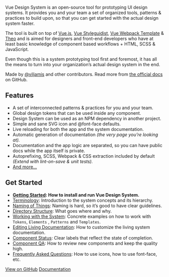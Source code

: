 Vue Design System is an open-source tool for prototyping UI design systems. It
provides you and your team a set of organized tools, patterns & practices to
build upon, so that you can get started with the actual design system faster.

The tool is built on top of [Vue.js](https://vuejs.org),
[Vue Styleguidist](https://github.com/vue-styleguidist/vue-styleguidist),
[Vue Webpack Template](http://vuejs-templates.github.io/webpack/) &
[Theo](https://github.com/salesforce-ux/theo) and is aimed for designers and
front-end developers who have at least basic knowledge of component based
workflows + HTML, SCSS & JavaScript.

Even though this is a system prototyping tool first and foremost, it has all the
means to turn into your organization’s actual design system in the end.

Made by [@viljamis](https://twitter.com/viljamis) and other contributors. Read
more from [the official docs](https://github.com/viljamis/vue-design-system) on
GitHub.

## Features

* A set of interconnected patterns & practices for you and your team.
* Global design tokens that can be used inside any component.
* Design System can be used as an NPM dependency in another project.
* Simple and sane SVG icon and @font-face defaults.
* Live reloading for both the app and the system documentation.
* Automatic generation of documentation _(the very page you’re looking at)._
* Documentation and the app logic are separated, so you can have public docs
  while the app itself is private.
* Autoprefixing, SCSS, Webpack & CSS extraction included by default _(Extend
  with lint-on-save & unit tests)._
* [And more…](https://github.com/viljamis/vue-design-system)

## Get Started

* **[Getting Started](https://github.com/viljamis/vue-design-system/wiki/getting-started):
  How to install and run Vue Design System.**
* [Terminology](https://github.com/viljamis/vue-design-system/wiki/terminology):
  Introduction to the system concepts and its hierarchy.
* [Naming of Things](https://github.com/viljamis/vue-design-system/wiki/naming-of-Things):
  Naming is hard, so it’s good to have clear guidelines.
* [Directory Structure](https://github.com/viljamis/vue-design-system/wiki/directory-structure):
  What goes where and why.
* [Working with the System](https://github.com/viljamis/vue-design-system/wiki/working-with-the-system):
  Concrete examples on how to work with `Tokens`, `Elements` , `Patterns` and
  `Templates`.
* [Editing Living Documentation](https://github.com/viljamis/vue-design-system/wiki/editing-living-documentation):
  How to customize the living system documentation.
* [Component Status](https://github.com/viljamis/vue-design-system/wiki/Component-Status):
  Clear labels that reflect the state of completion.
* [Component QA](https://github.com/viljamis/vue-design-system/wiki/Component-QA):
  How to review new components and keep the quality high.
* <a href="https://github.com/viljamis/vue-design-system/wiki/frequently-asked-questions-(FAQ)">Frequently Asked Questions</a>:
  How to use icons, how to use font-face, etc.

<a href="https://github.com/viljamis/vue-design-system" class="button button-">View
on GitHub</a>
<a href="https://github.com/viljamis/vue-design-system/wiki" class="button button--secondary">Documentation</a>

